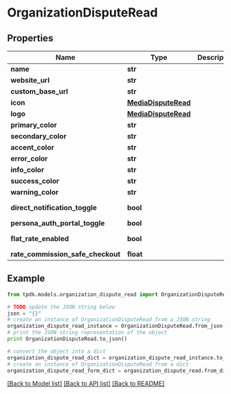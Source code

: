 # OrganizationDisputeRead



## Properties
Name | Type | Description | Notes
------------ | ------------- | ------------- | -------------
**name** | **str** |  | [optional] 
**website_url** | **str** |  | [optional] 
**custom_base_url** | **str** |  | [optional] 
**icon** | [**MediaDisputeRead**](MediaDisputeRead.md) |  | [optional] 
**logo** | [**MediaDisputeRead**](MediaDisputeRead.md) |  | [optional] 
**primary_color** | **str** |  | [optional] 
**secondary_color** | **str** |  | [optional] 
**accent_color** | **str** |  | [optional] 
**error_color** | **str** |  | [optional] 
**info_color** | **str** |  | [optional] 
**success_color** | **str** |  | [optional] 
**warning_color** | **str** |  | [optional] 
**direct_notification_toggle** | **bool** |  | [default to True]
**persona_auth_portal_toggle** | **bool** |  | 
**flat_rate_enabled** | **bool** |  | [optional] [readonly] 
**rate_commission_safe_checkout** | **float** |  | 

## Example

```python
from tpdk.models.organization_dispute_read import OrganizationDisputeRead

# TODO update the JSON string below
json = "{}"
# create an instance of OrganizationDisputeRead from a JSON string
organization_dispute_read_instance = OrganizationDisputeRead.from_json(json)
# print the JSON string representation of the object
print OrganizationDisputeRead.to_json()

# convert the object into a dict
organization_dispute_read_dict = organization_dispute_read_instance.to_dict()
# create an instance of OrganizationDisputeRead from a dict
organization_dispute_read_form_dict = organization_dispute_read.from_dict(organization_dispute_read_dict)
```
[[Back to Model list]](../README.md#documentation-for-models) [[Back to API list]](../README.md#documentation-for-api-endpoints) [[Back to README]](../README.md)


